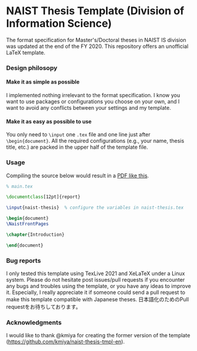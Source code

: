 NAIST Thesis Template (Division of Information Science)
========================================================

The format specification for Master's/Doctoral theses in NAIST IS division was updated at the end of the FY 2020.
This repository offers an unofficial LaTeX template.

### Design philosopy

#### Make it as simple as possible
I implemented nothing irrelevant to the format specification.
I know you want to use packages or configurations you choose on your own, and I want to avoid any conflicts between your settings and my template.

#### Make it as easy as possible to use
You only need to `\input` one `.tex` file and one line just after `\begin{document}`.
All the required configurations (e.g., your name, thesis title, etc.) are packed in the upper half of the template file.

### Usage
Compiling the source below would result in a [PDF like this](https://github.com/iTakeshi/naist-thesis.tex/blob/master/main.pdf).
```tex
% main.tex

\documentclass[12pt]{report}

\input{naist-thesis}  % configure the variables in naist-thesis.tex

\begin{document}
\NaistFrontPages

\chapter{Introduction}

\end{document}
```

### Bug reports
I only tested this template using TexLive 2021 and XeLaTeX under a Linux system.
Please do not hesitate post issues/pull requests if you encounter any bugs and troubles using the template, or you have any ideas to improve it.
Especially, I really appreciate it if someone could send a pull request to make this template compatible with Japanese theses.
日本語化のためのPull requestをお待ちしております。

### Acknowledgments
I would like to thank @kmiya for creating the former version of the template (https://github.com/kmiya/naist-thesis-tmpl-en).
